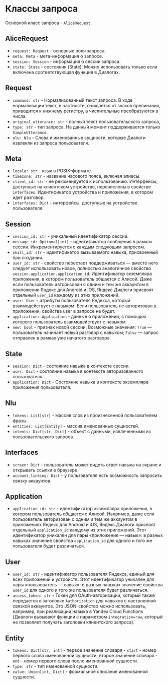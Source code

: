 # Классы запроса

Основной класс запроса - `AliceRequest`.

## AliceRequest

- `request: Request` - основные поля запроса.
- `meta: Meta` - мета-информация о запросе.
- `session: Session` - информация о сессии запроса.
- `state: State` - состояния (State). Можно 
использовать только если включена соответствующая 
функция в Диалогах.

## Request

- `command: str` - Нормализованный текст запроса. 
В ходе нормализации текст, в частности, очищается от 
знаков препинания, приводится к нижнему регистру, 
а числительные преобразуются в числа.
- `original_utterance: str` - полный текст 
пользовательского запроса,
- `type: str` - тип запроса. На данный момент поддерживается
только `SimpleUtterance`.
- `nlu: Nlu` - Слова и именованные сущности, которые 
Диалоги извлекли из запроса пользователя.

## Meta

- `locale: str` - язык в POSIX-формате.
- `timezone: str` - название часового пояса, включая алиасы.
- `client_id: str` - не рекомендуется к использованию. 
Интерфейсы, доступные на клиентском устройстве, 
перечислены в свойстве `interfaces`. Идентификатор 
устройства и приложения, в котором идет разговор.
- `interfaces: Dict` - интерфейсы, доступные 
на устройстве пользователя.

## Session

- `session_id: str` - уникальный идентификатор сессии.
- `message_id: Optional[int]` - идентификатор сообщения 
в рамках сессии. Инкрементируется с каждым 
следующим запросом.
- `skill_id: str` - идентификатор вызываемого навыка, 
присвоенный при создании.
- `user_id: str` - свойство перестает поддерживаться — 
вместо него следует использовать новое, полностью 
аналогичное свойство `session.application.application_id`.
Идентификатор экземпляра приложения, в котором 
пользователь общается с Алисой. Даже если 
пользователь авторизован с одним и тем же 
аккаунтом в приложении Яндекс для Android и iOS, 
Яндекс.Диалоги присвоят отдельный `user_id` 
каждому из этих приложений.
- `user: User` - атрибуты пользователя Яндекса, 
который взаимодействует с навыком. 
Если пользователь не авторизован в приложении, 
свойства user в запросе не будет.
- `application: Application` - данные о приложении, 
с помощью которого пользователь взаимодействует с навыком.
- `new: bool` - признак новой сессии. Возможные значения:
`True` — пользователь начинает новый разговор с навыком;
`False` — запрос отправлен в рамках уже начатого разговора.

## State

- `session: Dict` - состояние навыка в контексте сессии.
- `user: Dict` - состояние навыка в контексте 
авторизованного пользователя.
- `application: Dict` - Состояние навыка в контексте 
экземпляра приложения пользователя.

## Nlu

- `tokens: List[str]` - массив слов из произнесенной 
пользователем фразы.
- `entities: List[Entity]` - массив именованных сущностей.
- `intents: Dict[str, Dict]` - объект с данными, 
извлеченными из пользовательского запроса.

## Interfaces

- `screen: Dict` - пользователь может 
видеть ответ навыка на экране и открывать ссылки в браузере.
- `account_linking: Dict` - у пользователя есть 
возможность запросить связку аккаунтов.

## Application

- `application_id: str` - идентификатор экземпляра 
приложения, в котором пользователь общается с Алисой.
Например, даже если пользователь авторизован с 
одним и тем же аккаунтом в приложениях Яндекс 
для Android и iOS, Яндекс.Диалоги присвоят отдельный 
`application_id` каждому из этих приложений.
Этот идентификатор уникален для пары 
«приложение — навык»: в разных навыках значение 
свойства `application_id` для одного и того же 
пользователя будет различаться.

## User

- `user_id: str` - идентификатор пользователя Яндекса, 
единый для всех приложений и устройств.
Этот идентификатор уникален для пары 
«пользователь — навык»: в разных навыках значение 
свойства `user_id` для одного и того же пользователя 
будет различаться.
- `access_token: str` - Токен для OAuth-авторизации, 
который также передается в заголовке `Authorization` 
для навыков с настроенной связкой аккаунтов.
Это JSON-свойство можно использовать, например, 
при реализации навыка в Yandex Cloud Functions 
(Диалоги вызывают функции с параметром 
`integration=raw`, который не позволяет получать 
заголовки клиентского запроса).

## Entity

- `tokens: Dict[str, int]` - первое значение словаря -
`start` - номер первого слова именованной сущности; 
второе значение словаря - `end` - номер первого слова
после именованной сущности.
- `type: str` - тип именованной сущности.
- `value: Union[int, Dict]` - формальное описание 
именованной сущности.